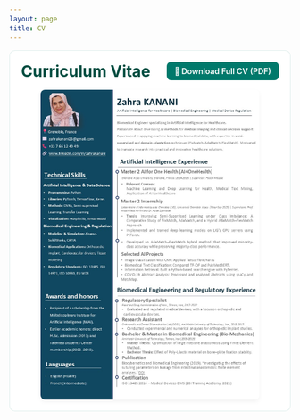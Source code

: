 ```yaml
---
layout: page
title: CV
---
```


<div class="section-box" 
     style="box-shadow:none; border:1px solid #00796b20; border-radius:10px; background:#fff; padding:20px; text-align:center;">

  <div style="display:flex; align-items:center; justify-content:space-between; gap:16px; flex-wrap:wrap; margin-bottom:16px;">
    <h1 style="margin:0; color:#004d40;">Curriculum Vitae</h1>
    <a href="CV_zahra.pdf" download 
       style="background:#00796b;color:#fff;padding:8px 14px;border-radius:8px;text-decoration:none;font-weight:600">
      📄 Download Full CV (PDF)
    </a>
  </div>

  <!-- Smaller, centered CV image -->
  <div style="display:flex; justify-content:center;">
    <img src="assets/img/zahra_cv.jpg" 
         alt="Zahra Kanani Curriculum Vitae" 
         style="width:85%; max-width:950px; height:auto; border-radius:8px; box-shadow:0 4px 8px rgba(0,0,0,0.05);">
  </div>

</div>
